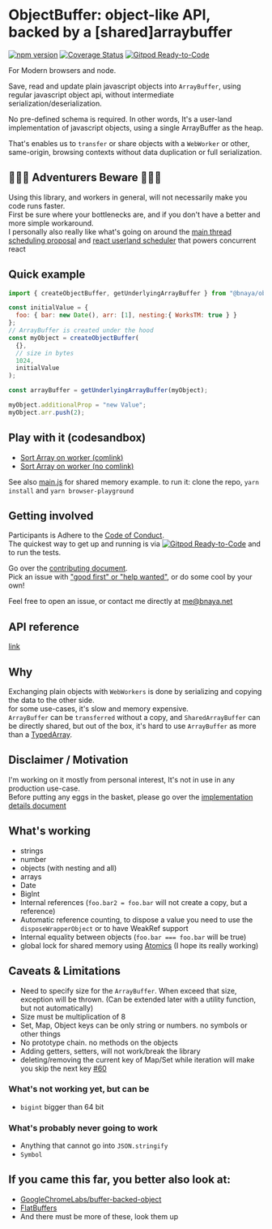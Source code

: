# ObjectBuffer: object-like API, backed by a [shared]arraybuffer

[![npm version](https://badge.fury.io/js/%40bnaya%2Fobjectbuffer.svg)](https://badge.fury.io/js/%40bnaya%2Fobjectbuffer)
[![Coverage Status](https://coveralls.io/repos/github/Bnaya/objectbuffer/badge.svg)](https://coveralls.io/github/Bnaya/objectbuffer) [![Gitpod Ready-to-Code](https://img.shields.io/badge/Gitpod-Ready--to--Code-blue?logo=gitpod)](https://gitpod.io/#https://github.com/Bnaya/objectbuffer)   


For Modern browsers and node.

Save, read and update plain javascript objects into `ArrayBuffer`, using regular javascript object api,
without intermediate serialization/deserialization.  

No pre-defined schema is required.
In other words, It's a user-land implementation of javascript objects, using a single ArrayBuffer as the heap.

That's enables us to `transfer` or share objects  with a `WebWorker` or other, same-origin, browsing contexts without data duplication or  full serialization.

## 🐉🐉🐉 Adventurers Beware 🐉🐉🐉
Using this library, and workers in general, will not necessarily make you code runs faster.  
First be sure where your bottlenecks are, and if you don't have a better and more simple workaround.  
I personally also really like what's going on around the [main thread scheduling proposal](https://github.com/WICG/main-thread-scheduling) and [react userland scheduler](https://www.npmjs.com/package/scheduler) that powers concurrent react

## Quick example

```js
import { createObjectBuffer, getUnderlyingArrayBuffer } from "@bnaya/objectbuffer";

const initialValue = {
  foo: { bar: new Date(), arr: [1], nesting:{ WorksTM: true } }
};
// ArrayBuffer is created under the hood
const myObject = createObjectBuffer(
  {},
  // size in bytes
  1024,
  initialValue
);

const arrayBuffer = getUnderlyingArrayBuffer(myObject);

myObject.additionalProp = "new Value";
myObject.arr.push(2);

```

## Play with it (codesandbox)

* [Sort Array on worker (comlink)](https://codesandbox.io/s/objectbuffer-comlink-demo-sort-array-on-webworker-no-data-copy-je3ni)
* [Sort Array on worker (no comlink)](https://codesandbox.io/s/objectbuffer-demo-sort-array-on-webworker-no-data-copy-xmpl5)

See also [main.js](playground/main.js) for shared memory example.
to run it: clone the repo, `yarn install` and `yarn browser-playground`

## Getting involved

Participants is Adhere to the [Code of Conduct](./CODE_OF_CONDUCT.md).  
The quickest way to get up and running is via [![Gitpod Ready-to-Code](https://img.shields.io/badge/Gitpod-Ready--to--Code-blue?logo=gitpod)](https://gitpod.io/#https://github.com/Bnaya/objectbuffer) and to run the tests.

Go over the [contributing document](CONTRIBUTING.md).  
Pick an issue with ["good first" or "help wanted"](https://github.com/Bnaya/objectbuffer/issues?q=is%3Aissue+is%3Aopen+label%3A%22good+first+issue%22), or do some cool by your own!

Feel free to open an issue, or contact me directly at [me@bnaya.net](mailto:me@bnaya.net)

## API reference

[link](docs/generated/README.md)

## Why

Exchanging plain objects with `WebWorkers` is done by serializing and copying the data to the other side.  
for some use-cases, it's slow and memory expensive.  
`ArrayBuffer` can be `transferred` without a copy, and `SharedArrayBuffer` can be directly shared, but out of the box, it's hard to use `ArrayBuffer` as more than a [TypedArray](https://developer.mozilla.org/en-US/docs/Web/JavaScript/Typed_arrays).  
## Disclaimer / Motivation

I'm working on it mostly from personal interest, It's not in use in any production use-case.  
Before putting any eggs in the basket, please go over the [implementation details document](docs/implementationDetails.md)

## What's working

* strings
* number
* objects (with nesting and all)
* arrays
* Date
* BigInt
* Internal references (`foo.bar2 = foo.bar` will not create a copy, but a reference)
* Automatic reference counting, to dispose a value you need to use the `disposeWrapperObject` or to have WeakRef support
* Internal equality between objects (`foo.bar === foo.bar` will be true)
* global lock for shared memory using [Atomics](https://developer.mozilla.org/en-US/docs/Web/JavaScript/Reference/Global_Objects/Atomics) (I hope its really working)

## Caveats & Limitations

* Need to specify size for the `ArrayBuffer`. When exceed that size, exception will be thrown. (Can be extended later with a utility function, but not automatically)
* Size must be multiplication of 8
* Set, Map, Object keys can be only string or numbers. no symbols or other things
* No prototype chain. no methods on the objects
* Adding getters, setters, will not work/break the library
* deleting/removing the current key of Map/Set while iteration will make you skip the next key [#60](https://github.com/Bnaya/objectbuffer/issues/60)

### What's not working yet, but can be

* `bigint` bigger than 64 bit

### What's probably never going to work

* Anything that cannot go into `JSON.stringify`
* `Symbol`

## If you came this far, you better also look at:
* [GoogleChromeLabs/buffer-backed-object](https://github.com/GoogleChromeLabs/buffer-backed-object#readme) 
* [FlatBuffers](https://google.github.io/flatbuffers/flatbuffers_guide_use_javascript.html)
* And there must be more of these, look them up
